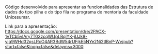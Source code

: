Código desenvolvido para apresentar as funcionalidades das Estrutura de dados do tipo pilha e do tipo fila no programa de mentoria da faculdade Unicesumar. 

Link para a apresentação: https://docs.google.com/presentation/d/e/2PACX-1vTCb5vlAry7T03zcqWUpLBqlYK-jUJk8-yjq9WHd32qsLRcO4AR3BdW54rUFjkE5NYe2Ni2tlBnP-Wv/pub?start=false&loop=false&delayms=3000

